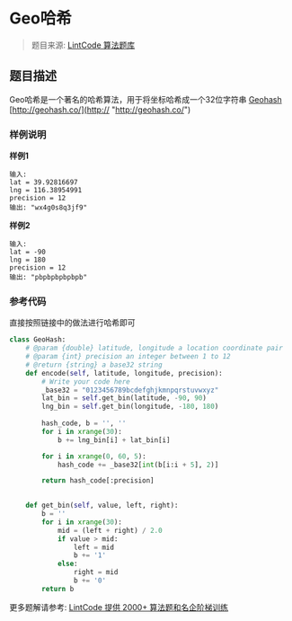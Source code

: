 # Geo哈希
 > 题目来源: [LintCode 算法题库](https://www.lintcode.com/problem/geohash/?utm_source=sc-github-wzz)
 ## 题目描述
 Geo哈希是一个著名的哈希算法，用于将坐标哈希成一个32位字符串
[Geohash](https://en.wikipedia.org/wiki/Geohash)
[http://geohash.co/](http:// "http://geohash.co/")
 ### 样例说明
 **样例1**

```
输入: 
lat = 39.92816697 
lng = 116.38954991
precision = 12 
输出: "wx4g0s8q3jf9"
```

**样例2**

```
输入: 
lat = -90
lng = 180
precision = 12 
输出: "pbpbpbpbpbpb"
```

 ### 参考代码
 直接按照链接中的做法进行哈希即可
```python
class GeoHash:
    # @param {double} latitude, longitude a location coordinate pair
    # @param {int} precision an integer between 1 to 12
    # @return {string} a base32 string
    def encode(self, latitude, longitude, precision):
        # Write your code here
        _base32 = "0123456789bcdefghjkmnpqrstuvwxyz"
        lat_bin = self.get_bin(latitude, -90, 90)
        lng_bin = self.get_bin(longitude, -180, 180)
        
        hash_code, b = '', ''
        for i in xrange(30):
            b += lng_bin[i] + lat_bin[i]

        for i in xrange(0, 60, 5):
            hash_code += _base32[int(b[i:i + 5], 2)]

        return hash_code[:precision]
            

    def get_bin(self, value, left, right):
        b = ''
        for i in xrange(30):
            mid = (left + right) / 2.0
            if value > mid:
                left = mid
                b += '1'
            else:
                right = mid
                b += '0'
        return b
```
 更多题解请参考: [LintCode 提供 2000+ 算法题和名企阶梯训练](https://www.lintcode.com/problem/?utm_source=sc-github-wzz)